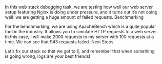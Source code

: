 In this web stack debugging task, we are testing how well our web server setup featuring Nginx is doing under pressure, and it turns out it’s not doing well: we are getting a huge amount of failed requests.
Benchmarking

For the benchmarking, we are using ApacheBench which is a quite popular tool in the industry. It allows you to simulate HTTP requests to a web server. In this case, I will make 2000 requests to my server with 100 requests at a time. We can see that 943 requests failed.
Next Steps

Let’s fix our stack so that we get to 0, and remember that when something is going wrong, logs are your best friends!
